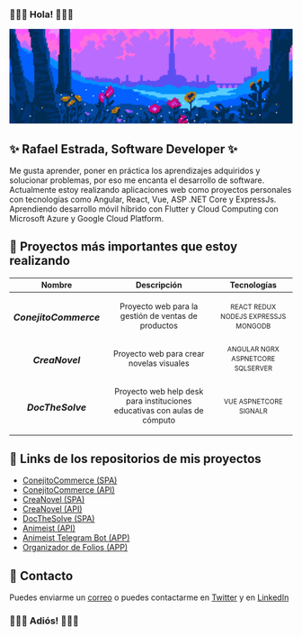 
### 🐧🐧🐧 Hola! 🐧🐧🐧  
![Cyrodiil Pixel Banner](img/CyrodiilPixelBanner.png "Cyrodiil Pixel Banner")

## <span>✨ Rafael Estrada, Software Developer ✨</span>
Me gusta aprender, poner en práctica los aprendizajes adquiridos y solucionar problemas, por eso me encanta el desarrollo de software.  
Actualmente estoy realizando aplicaciones web como proyectos personales con tecnologías como Angular, React, Vue, ASP .NET Core y ExpressJs.
Aprendiendo desarrollo móvil híbrido con Flutter y Cloud Computing con Microsoft Azure y Google Cloud Platform.

## 🔸 <span>Proyectos más importantes que estoy realizando</span>
| Nombre | Descripción | Tecnologías |
| :---: | :---: | :---: |
| <h3>*ConejitoCommerce*</h3> | <p>Proyecto web para la gestión de ventas de productos</p> | <small>REACT REDUX NODEJS EXPRESSJS MONGODB</small> |
| <h3>*CreaNovel*</h3> | <p>Proyecto web para crear novelas visuales</p> | <small>ANGULAR NGRX ASPNETCORE SQLSERVER</small> |
| <h3>*DocTheSolve*</h3> | <p>Proyecto web help desk para instituciones educativas con aulas de cómputo</p> | <small>VUE ASPNETCORE SIGNALR</small> |

## 🔸 <span>Links de los repositorios de mis proyectos</span>
* [ConejitoCommerce (SPA)](https://github.com/ntaticat/conejito-commerce)
* [ConejitoCommerce (API)](https://github.com/ntaticat/conejito-commerce-api)
* [CreaNovel (SPA)](https://github.com/ntaticat/creanovel-angular)
* [CreaNovel (API)](https://github.com/ntaticat/creanovel-dotnet)
* [DocTheSolve (SPA)](https://github.com/ntaticat/docthesolve-vue)
* [Animeist (API)](https://github.com/ntaticat/animeist-api)
* [Animeist Telegram Bot (APP)](https://github.com/ntaticat/animeist-telegram)
* [Organizador de Folios (APP)](https://www.github.com/ntaticat/organizador-folios)

## 🔸 <span>Contacto</spam>
Puedes enviarme un [correo](mailto:restradap1500@gmail.com) o puedes contactarme en [Twitter](https://www.twitter.com/ntaticat) y en [LinkedIn](https://www.linkedin.com/in/rafael-estrada/)  

### 🐧🐧🐧 Adiós! 🐧🐧🐧
